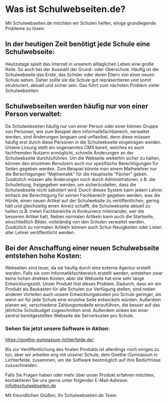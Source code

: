 # Was ist Schulwebseiten.de?
Mit Schulwebseiten.de möchten wir Schulen helfen, einige grundlegende Probleme zu lösen:
## In der heutigen Zeit benötigt jede Schule eine Schulwebseite:
Heutzutage spielt das Internet in unserem alltäglichen Leben eine große Rolle. So auch bei der Auswahl der Grund- oder Oberschule. Häufig ist die Schulwebseite das Erste, das Schüler oder deren Eltern von einer neuen Schule sehen. Daher sollte sie die Schule gut repräsentieren und somit strukturiert, aktuell und sicher sein. Das führt zum nächsten Problem vieler Schulwebseiten:
## Schulwebseiten werden häufig nur von einer Person verwaltet:
Da Schulwebseiten häufig nur von einer Person oder einer kleinen Gruppe von Personen, wie zum Beispiel dem Informatikfachbereich, verwaltet werden, sind Änderungen langsam und unflexibel, denn diese müssen häufig erst durch diese Personen in die Schulwebseite eingetragen werden. Unsere Lösung stellt ein sogenanntes CMS bereit, welches es auch fachfremden Nutzern ermöglicht, schnelle Änderungen an der Schulwebseite durchzuführen. Um die Webseite weiterhin sicher zu halten, können den einzelnen Benutzern auch nur spezifische Berechtigungen für Seiten gegeben werden. Zum Beispiel könnte man einem Mathelehrer nur die Berechtigungen “Mathematik” für die Hauptseite “Fächer” geben. Zusätzlich müssen alle Änderungen noch durch Administratoren, z.B. die Schulleitung, freigegeben werden, um sicherzustellen, dass die Schulwebseite nicht sabotiert wird. Durch dieses System kann jedem Lehrer einfach die Berechtigung für seinen Fachbereich gegeben werden, was die Hürde, einen neuen Artikel auf der Schulwebsite zu veröffentlichen, gering hält und gleichzeitig einen Anreiz schafft, die Schulwebseite aktuell zu halten (z.B. treten Fachbereiche in Konkurrenz miteinander, wer die besseren Artikel hat).
Neben normalen Artikeln kann auch die Startseite, einschließlich Bilder, vollständig von den Schulen verwaltet werden. Zusätzlich zu normalen Artikeln können auch Schul-Neuigkeiten oder Listen aller Lehrer veröffentlicht werden.
## Bei der Anschaffung einer neuen Schulwebseite entstehen hohe Kosten:
Webseiten sind teuer, da sie häufig durch eine externe Agentur erstellt werden. Falls sie vom Informatikfachbereich erstellt werden, entstehen zwar keine hohen direkten Kosten, aber die Webseite hat eine sehr lange Entwicklungszeit. Unser Produkt löst dieses Problem. Dadurch, dass wir ein Produkt als Baukasten für alle Schulen zur Verfügung stellen, sind neben anderen Vorteilen auch unsere Entwicklungskosten pro Schule geringer, als wenn wir für jede Schule eine einzelne Seite entwickeln würden. Außerdem planen wir, verschiedene Zahlungsmodelle einzuführen, die besser auf das jährliche Schulbudget zugeschnitten sind. Außerdem sinken bei einer zentral bereitgestellten Webseite die Serverkosten pro Schule.
### Sehen Sie jetzt unsere Software in Aktion:
https://goethe-gymnasium-lichterfelde.de/ 

Bis zur Veröffentlichung des finalen Produkts ist allerdings noch einiges zu tun, aber wir arbeiten eng mit unserer Schule, dem Goethe-Gymnasium in Lichterfelde, zusammen, um die Software bestmöglich auf ihre Bedürfnisse zuzuschneiden.

Falls Sie Fragen haben oder mehr über unser Produkt erfahren möchten, kontaktieren Sie uns gerne unter folgender E-Mail-Adresse: info@schulwebseiten.de

Mit freundlichen Grüßen, Ihr Schulwebseiten.de Team

